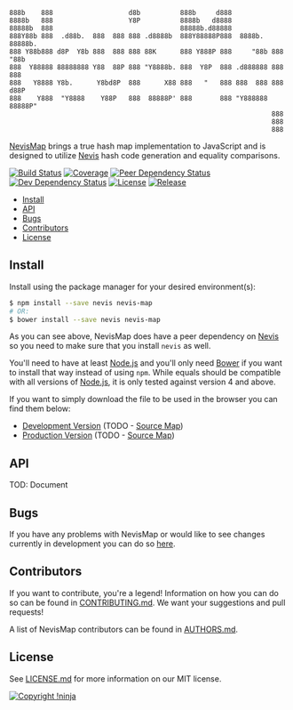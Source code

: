     888b    888                   d8b          888b     d888
    8888b   888                   Y8P          8888b   d8888
    88888b  888                                88888b.d88888
    888Y88b 888  .d88b.  888  888 888 .d8888b  888Y88888P888  8888b.  88888b.
    888 Y88b888 d8P  Y8b 888  888 888 88K      888 Y888P 888     "88b 888 "88b
    888  Y88888 88888888 Y88  88P 888 "Y8888b. 888  Y8P  888 .d888888 888  888
    888   Y8888 Y8b.      Y8bd8P  888      X88 888   "   888 888  888 888 d88P
    888    Y888  "Y8888    Y88P   888  88888P' 888       888 "Y888888 88888P"
                                                                      888
                                                                      888
                                                                      888

[NevisMap](https://github.com/NotNinja/nevis-map) brings a true hash map implementation to JavaScript and is designed to
utilize [Nevis](https://github.com/NotNinja/nevis) hash code generation and equality comparisons.

[![Build Status](https://img.shields.io/travis/NotNinja/nevis-map/develop.svg?style=flat-square)](https://travis-ci.org/NotNinja/nevis-map)
[![Coverage](https://img.shields.io/codecov/c/github/NotNinja/nevis-map/develop.svg?style=flat-square)](https://codecov.io/gh/NotNinja/nevis-map)
[![Peer Dependency Status](https://img.shields.io/david/peer/NotNinja/nevis-map.svg?style=flat-square)](https://david-dm.org/NotNinja/nevis-map?type=peer)
[![Dev Dependency Status](https://img.shields.io/david/dev/NotNinja/nevis-map.svg?style=flat-square)](https://david-dm.org/NotNinja/nevis-map?type=dev)
[![License](https://img.shields.io/npm/l/nevis-map.svg?style=flat-square)](https://github.com/NotNinja/nevis-map/blob/master/LICENSE.md)
[![Release](https://img.shields.io/npm/v/nevis-map.svg?style=flat-square)](https://www.npmjs.com/package/nevis-map)

* [Install](#install)
* [API](#api)
* [Bugs](#bugs)
* [Contributors](#contributors)
* [License](#license)

## Install

Install using the package manager for your desired environment(s):

``` bash
$ npm install --save nevis nevis-map
# OR:
$ bower install --save nevis nevis-map
```

As you can see above, NevisMap does have a peer dependency on [Nevis](https://github.com/NotNinja/nevis) so you need to
make sure that you install `nevis` as well.

You'll need to have at least [Node.js](https://nodejs.org) and you'll only need [Bower](https://bower.io) if you want to
install that way instead of using `npm`. While equals should be compatible with all versions of
[Node.js](https://nodejs.org), it is only tested against version 4 and above.

If you want to simply download the file to be used in the browser you can find them below:

* [Development Version](https://cdn.rawgit.com/NotNinja/nevis-map/master/dist/nevis-map.js) (TODO - [Source Map](https://cdn.rawgit.com/NotNinja/nevis-map/master/dist/nevis-map.js.map))
* [Production Version](https://cdn.rawgit.com/NotNinja/nevis-map/master/dist/nevis-map.min.js) (TODO - [Source Map](https://cdn.rawgit.com/NotNinja/nevis-map/master/dist/nevis-map.min.js.map))

## API

TOD: Document

## Bugs

If you have any problems with NevisMap or would like to see changes currently in development you can do so
[here](https://github.com/NotNinja/nevis-map/issues).

## Contributors

If you want to contribute, you're a legend! Information on how you can do so can be found in
[CONTRIBUTING.md](https://github.com/NotNinja/nevis-map/blob/master/CONTRIBUTING.md). We want your suggestions and pull
requests!

A list of NevisMap contributors can be found in
[AUTHORS.md](https://github.com/NotNinja/nevis-map/blob/master/AUTHORS.md).

## License

See [LICENSE.md](https://github.com/NotNinja/nevis-map/raw/master/LICENSE.md) for more information on our MIT license.

[![Copyright !ninja](https://cdn.rawgit.com/NotNinja/branding/master/assets/copyright/base/not-ninja-copyright-186x25.png)](https://not.ninja)
